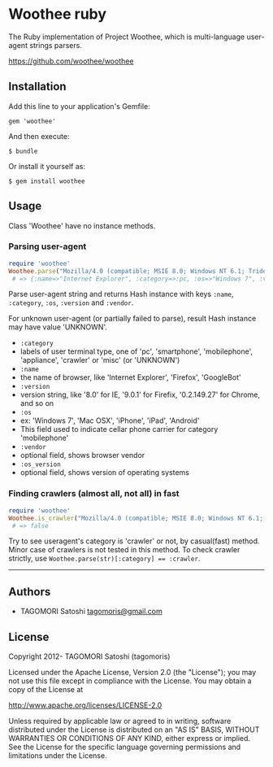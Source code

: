 # Woothee ruby

The Ruby implementation of Project Woothee, which is multi-language user-agent strings parsers.

https://github.com/woothee/woothee

## Installation

Add this line to your application's Gemfile:

    gem 'woothee'

And then execute:

    $ bundle

Or install it yourself as:

    $ gem install woothee

## Usage

Class 'Woothee' have no instance methods.

### Parsing user-agent

```ruby
require 'woothee'
Woothee.parse("Mozilla/4.0 (compatible; MSIE 8.0; Windows NT 6.1; Trident/4.0)")
 # => {:name=>"Internet Explorer", :category=>:pc, :os=>"Windows 7", :version=>"8.0", :vendor=>"Microsoft", :os_version=>"NT 6.1"}
```

Parse user-agent string and returns Hash instance with keys `:name`, `:category`, `:os`, `:version` and `:vendor`.

For unknown user-agent (or partially failed to parse), result Hash instance may have value 'UNKNOWN'.

* `:category`
 * labels of user terminal type, one of 'pc', 'smartphone', 'mobilephone', 'appliance', 'crawler' or 'misc' (or 'UNKNOWN')
* `:name`
 * the name of browser, like 'Internet Explorer', 'Firefox', 'GoogleBot'
* `:version`
 * version string, like '8.0' for IE, '9.0.1' for Firefix, '0.2.149.27' for Chrome, and so on
* `:os`
 * ex: 'Windows 7', 'Mac OSX', 'iPhone', 'iPad', 'Android'
 * This field used to indicate cellar phone carrier for category 'mobilephone'
* `:vendor`
 * optional field, shows browser vendor
* `:os_version`
 * optional field, shows version of operating systems

### Finding crawlers (almost all, not all) in fast

```ruby
require 'woothee'
Woothee.is_crawler("Mozilla/4.0 (compatible; MSIE 8.0; Windows NT 6.1; Trident/4.0)")
 # => false
```

Try to see useragent's category is 'crawler' or not, by casual(fast) method. Minor case of crawlers is not tested in this method. To check crawler strictly, use `Woothee.parse(str)[:category] == :crawler`.

* * * * *

## Authors

* TAGOMORI Satoshi <tagomoris@gmail.com>

## License

Copyright 2012- TAGOMORI Satoshi (tagomoris)

Licensed under the Apache License, Version 2.0 (the "License");
you may not use this file except in compliance with the License.
You may obtain a copy of the License at

   http://www.apache.org/licenses/LICENSE-2.0

Unless required by applicable law or agreed to in writing, software
distributed under the License is distributed on an "AS IS" BASIS,
WITHOUT WARRANTIES OR CONDITIONS OF ANY KIND, either express or implied.
See the License for the specific language governing permissions and
limitations under the License.
